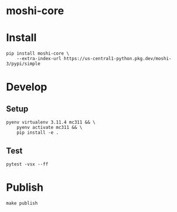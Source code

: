 # moshi-core

# Install
```
pip install moshi-core \
    --extra-index-url https://us-central1-python.pkg.dev/moshi-3/pypi/simple
```

# Develop

## Setup
```
pyenv virtualenv 3.11.4 mc311 && \
    pyenv activate mc311 && \
    pip install -e .
```

## Test
`pytest -vsx --ff`

# Publish
`make publish`
